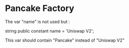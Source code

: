 # Pancake Factory

The var "name" is not used but :

string public constant name = 'Uniswap V2';

This var should contain "Pancake" instead of "Uniswap V2"


